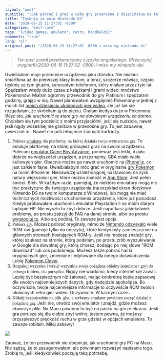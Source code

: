 ```yaml
---
layout: "post"
subtitle: "(Jak pobrać i grać w całe gry przenośne z dzieciństwa na telefonie lub laptopie za darmo)"
title: "Tęsknię za moim Nintendo DS"
date: "2020-06-15 11:27:02 -0500"
categories: "self-care"
tags: "[video games, emulator, retro, handhelds]"
comments: "true"
lang: "pl"
original_post: "/2020-06-15 11:27:02 -0500-i-miss-my-nintendo-ds"
---
```


> *Ten post został przetłumaczony z języka angielskiego. [Przeczytaj oryginał](/2020-06-15 11:27:02 -0500-i-miss-my-nintendo-ds)*

Uwielbiałam moje przenośne urządzenia jako dziecko. Nie miałam smartfona aż do pierwszej klasy liceum, a teraz, szczerze mówiąc, często tęsknię za tym głupim, kanciastym telefonem, który miałam przez tyle lat. Spędzałam wtedy dużo czasu z książkami i grami wideo: mnóstwo Pokemonów. Miałam ogromny przewodnik do gry Platinum i spędzałam godziny, grając w nią. Nawet planowałam uwzględnić Pokemony w jednej z moich list <a href="{{site.baseurl}}/self-care/2020/06/03/video-games-list/" target="_blank">moich dziesięciu ulubionych gier wideo</a>, ale już tak się rozgadałam, że skróciłam ją do pięciu. Grałam kiedyś dużo w Pokemony. <em>Więc oto, jak uruchomić te stare gry na dowolnym urządzeniu za darmo.</em> Chciałam się tym podzielić z moimi przyjaciółmi, jeśli się nudzicie, nawet jeśli nigdy wcześniej nie graliście w przenośne gry. To jest zabawne, uwierzcie mi. Nawet nie potrzebujecie żadnych kartridży.<!-- more -->

<ol><li><p style="font-family: gentle; display: initial;">Pobierz <a href="https://www.emulatorgames.net/emulators/" target="_blank">emulator</a> dla platformy, na której działała twoja wymarzona gra.</p> To <i>emuluje</i> platformę, na której próbujesz grać na swoim urządzeniu. Polecam <a href="https://www.emulatorgames.net/emulators/gameboy-advance/" target="_blank">emulator Game Boy Advance</a>, ponieważ jest lekki, działa dobrze na większości urządzeń, a przyznajmy, GBA miało wiele kultowych gier. Obecnie można go nawet uruchomić na <a href="https://www.emulatorgames.net/emulators/gameboy-advance/gba4ios-2-1/" target="_blank">iPhone'ie</a>, co jest całkiem fajne. Uwielbiałabym móc grać w oryginalne <a href="https://www.emulatorgames.net/pokemon-roms/" target="_blank">gry Pokemon</a> na moim iPhone'ie. Nienawidzę uzależniającej, nastawionej na zysk natury większości gier, które można znaleźć w <a href="https://www.cnet.com/news/why-mobile-games-suck/" target="_blank">App Store</a>. Jest pełen śmieci. Bleh. W każdym razie, pamiętaj, że niektóre emulatory mogą nie być praktyczne dla twojego urządzenia (na przykład ekran dotykowy Nintendo DS na twoim komputerze z Windows), lub mogą nie mieć technicznych możliwości uruchomienia urządzenia, które już posiadasz. Kiedyś próbowałam uruchomić emulator Playstation II na moim starym laptopie HP. Nie wyszło to zbyt dobrze. Jeśli napotkasz jakiekolwiek problemy, po prostu zajrzyj do FAQ na danej stronie, albo po prostu <a href="https://lmgtfy.com/?q=how+do+i+stop+being+a+dumbass" target="_blank">wygoogluj to</a>. Albo się poddaj. To zawsze jest opcja.</li>
<li><p style="font-family: gentle; display: initial;">Pobierz <a href="https://www.emulatorgames.net/tags/" target="_blank">gry</a>.</p> Możesz pobrać oryginały, mimo że <a href="https://www.polygon.com/2019/9/11/20860039/nintendo-copyright-trademark-infringement-rom-lawsuit" target="_blank">Nintendo odzyskało</a> wiele ROM-ów (pamięć tylko do odczytu), które kiedyś były zamieszczone na głównych stronach hostujących ROM-y. Jeśli nie możesz znaleźć gry, której szukasz na stronie, którą podałam, po prostu zrób wyszukiwanie w Google dla dowolnej gry, którą chcesz, dodając po niej słowa "ROM download" lub coś podobnego. Możesz także pobrać hacki oryginalnych gier, zmienione i edytowane dla innego doświadczenia. Lubię <a href="https://www.gbahacks.com/2017/02/clover.html" target="_blank">Pokemon Clover</a>.</li>
<li><p style="font-family: gentle; display: initial;">Rozpakuj wszystko i wrzuć wszystkie swoje pożądane obiekty (emulator i gry) do jednego folderu, dla porządku.</p> Nigdy nie wiadomo, kiedy internet się zawali. Lepiej być bezpiecznym niż żałować, mając konkretną kopię zapasową dla swoich najcenniejszych danych, gdy nadejdzie apokalipsa. Bo oczywiście, twoje najcenniejsze informacje to oczywiście ROM twoich ulubionych retro gier wideo. Oczywiście. W każdym razie...</li>
<li><p style="font-family: gentle; display: initial;">Kliknij bezpośrednio na plik .gba, a wybrany emulator powinien zacząć działać z pożądaną grą.</p> Jeśli nie, otwórz swój emulator i znajdź, gdzie możesz otworzyć pliki. Na Macu powinno to być na pasku na górze ekranu. Jeśli gra porusza się dla ciebie zbyt wolno, jestem pewna, że możesz przyspieszyć prędkość ruchu w grze gdzieś w opcjach emulatora. To zawsze robiłam. Miłej zabawy!</li></ol>
<img style="margin: auto;" src="/images/nonsense/addicted.png">
<p>Zauważ, że ten przewodnik nie obejmuje, jak uruchomić gry PC na Macu. Nie sądzę, że to zasugerowałam, ale powinnam rozważyć napisanie tego. Zrobię to, jeśli kiedykolwiek poczuję taką potrzebę.</p>